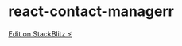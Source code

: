 # react-contact-managerr

[Edit on StackBlitz ⚡️](https://stackblitz.com/edit/react-contact-managerr)